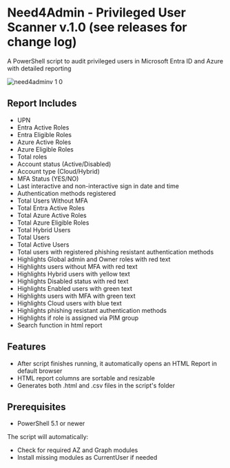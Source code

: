 # Need4Admin - Privileged User Scanner v.1.0 (see releases for change log)

A PowerShell script to audit privileged users in Microsoft Entra ID and Azure with detailed reporting

![need4adminv 1 0](https://github.com/user-attachments/assets/bac8b0e7-38ee-4fed-8bf5-ca933d487685)


## Report Includes
- UPN
- Entra Active Roles
- Entra Eligible Roles
- Azure Active Roles
- Azure Eligible Roles
- Total roles 
- Account status (Active/Disabled)
- Account type (Cloud/Hybrid)
- MFA Status (YES/NO)
- Last interactive and non-interactive sign in date and time
- Authentication methods registered
- Total Users Without MFA 
- Total Entra Active Roles 
- Total Azure Active Roles 
- Total Azure Eligible Roles
- Total Hybrid Users
- Total Users
- Total Active Users
- Total users with registered phishing resistant authentication methods 
- Highlights Global admin and Owner roles with red text
- Highlights users without MFA with red text
- Highlights Hybrid users with yellow text
- Highlights Disabled status with red text
- Highlights Enabled users with green text
- Highlights users with MFA with green text
- Highlights Cloud users with blue text
- Highlights phishing resistant authentication methods 
- Highlights if role is assigned via PIM group
- Search function in html report

## Features
- After script finishes running, it automatically opens an HTML Report in default browser
- HTML report columns are sortable and resizable
- Generates both .html and .csv files in the script's folder

## Prerequisites
- PowerShell 5.1 or newer

The script will automatically:
- Check for required AZ and Graph modules
- Install missing modules as CurrentUser if needed

